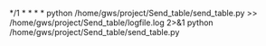 */1 * * * * python /home/gws/project/Send_table/send_table.py >> /home/gws/project/Send_table/logfile.log 2>&1
python /home/gws/project/Send_table/send_table.py